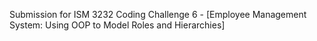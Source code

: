 Submission for ISM 3232 Coding Challenge 6 - [Employee Management System: Using OOP to Model Roles and Hierarchies]
